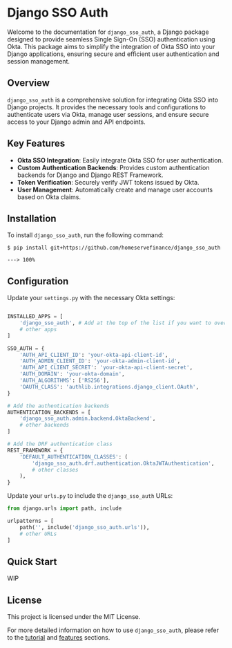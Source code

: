 # Django SSO Auth

Welcome to the documentation for `django_sso_auth`, a Django package designed to provide seamless Single Sign-On (SSO) authentication using Okta. This package aims to simplify the integration of Okta SSO into your Django applications, ensuring secure and efficient user authentication and session management.

## Overview

`django_sso_auth` is a comprehensive solution for integrating Okta SSO into Django projects. It provides the necessary tools and configurations to authenticate users via Okta, manage user sessions, and ensure secure access to your Django admin and API endpoints.

## Key Features

- **Okta SSO Integration**: Easily integrate Okta SSO for user authentication.
- **Custom Authentication Backends**: Provides custom authentication backends for Django and Django REST Framework.
- **Token Verification**: Securely verify JWT tokens issued by Okta.
- **User Management**: Automatically create and manage user accounts based on Okta claims.
## Installation

To install `django_sso_auth`, run the following command:

<div class="termy">

```console
$ pip install git+https://github.com/homeservefinance/django_sso_auth

---> 100%
```

</div>

## Configuration

Update your `settings.py` with the necessary Okta settings:

```python

INSTALLED_APPS = [
    'django_sso_auth', # Add at the top of the list if you want to override the default admin login page
    # other apps
]

SSO_AUTH = {
    'AUTH_API_CLIENT_ID': 'your-okta-api-client-id',
    'AUTH_ADMIN_CLIENT_ID': 'your-okta-admin-client-id',
    'AUTH_API_CLIENT_SECRET': 'your-okta-api-client-secret',
    'AUTH_DOMAIN': 'your-okta-domain',
    'AUTH_ALGORITHMS': ['RS256'],
    'OAUTH_CLASS': 'authlib.integrations.django_client.OAuth',
}

# Add the authentication backends
AUTHENTICATION_BACKENDS = [
    'django_sso_auth.admin.backend.OktaBackend',
    # other backends
]

# Add the DRF authentication class
REST_FRAMEWORK = {
    'DEFAULT_AUTHENTICATION_CLASSES': (
        'django_sso_auth.drf.authentication.OktaJWTAuthentication',
        # other classes
    ),
}
```

Update your `urls.py` to include the `django_sso_auth` URLs:

```python
from django.urls import path, include

urlpatterns = [
    path('', include('django_sso_auth.urls')),
    # other URLs
]
```

## Quick Start

WIP

## License

This project is licensed under the MIT License.

For more detailed information on how to use `django_sso_auth`, please refer to the [tutorial](tutorial/step_1.md) and [features](features/sso.md) sections.

